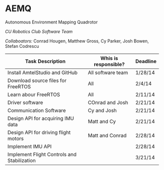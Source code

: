 AEMQ
====

Autonomous Environment Mapping Quadrotor


_CU Robotics Club Software Team_


*Collaboators:* Conrad Hougen, Matthew Gross, Cy Parker, Josh Bowen, Stefan Codrescu

|Task Description | Whis is responsible? | Deadline|
|-----------------|----------------------|---------|
|Install AmtelStudio and GitHub| All software team| 1/28/14|
|Download source files for FreeRTOS | All| 2/4/14  |
|Learn abour FreeRTOS| All 				 | 2/11/14 |
|Driver software  | COnrad and Josh      | 2/21/14 |
|Communication Software | Cy and Josh    | 2/21/14 |
|Design API for acquiring IMU data| Matt and Cy| 2/21/14|
|Design API for driving flight motors| Matt and Conrad| 2/28/14|
|Implement IMU API|  | 2/28/14|
|Implement Flight Controls and Stabilization| | 3/21/14|


